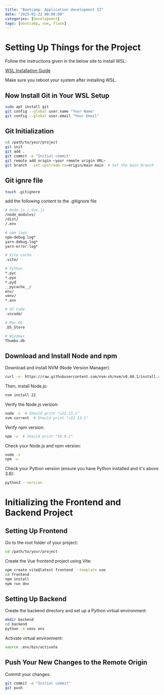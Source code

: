```yaml
---
title: "Bootcamp: Application development II"
date: "2025-01-22 00:00:00"
categories: [Development]
tags: [bootcamp, vue, flask]
---
```


# Setting Up Things for the Project

Follow the instructions given in the below site to install WSL:

[WSL Installation Guide](https://learn.microsoft.com/en-us/windows/wsl/install)

Make sure you reboot your system after installing WSL.

## Now Install Git in Your WSL Setup

```bash
sudo apt install git
git config --global user.name "Your Name"
git config --global user.email "Your Email"
```

## Git Initialization
```bash
cd /path/to/your/project
git init
git add .
git commit -m "Initial commit"
git remote add origin <your remote origin URL>
git branch --set-upstream-to=origin/main main  # Set the main branch
```

## Git ignre file

```bash
touch .gitignore
```


add the following content to the .gitignore file
```bash
# Node.js / Vue.js
/node_modules/
/dist/
/.env

# npm logs
npm-debug.log*
yarn-debug.log*
yarn-error.log*

# Vite cache
.vite/

# Python
*.pyc
*.pyo
*.pyd
__pycache__/
env/
venv/
*.env

# VS Code
.vscode/

# Mac OS
.DS_Store

# Windows
Thumbs.db
```



## Download and Install Node and npm

Download and install NVM (Node Version Manager):

```bash
curl -o- https://raw.githubusercontent.com/nvm-sh/nvm/v0.40.1/install.sh | bash
```

Then, install Node.js:

```bash
nvm install 22
```

Verify the Node.js version:

```bash
node -v  # Should print "v22.13.1"
nvm current  # Should print "v22.13.1"
```

Verify npm version:

```bash
npm -v  # Should print "10.9.2"
```

Check your Node.js and npm version:

```bash
node -v
npm -v
```

Check your Python version (ensure you have Python installed and it's above 3.6):

```bash
python3 --version
```

# Initializing the Frontend and Backend Project

## Setting Up Frontend

Go to the root folder of your project:

```bash
cd /path/to/your/project
```




Create the Vue frontend project using Vite:

```bash
npm create vite@latest frontend --template vue
cd frontend
npm install
npm run dev
```

## Setting Up Backend

Create the backend directory and set up a Python virtual environment:

```bash
mkdir backend
cd backend
python -m venv env
```


Activate virtual environment:

```bash
source .env/bin/activate
```


## Push Your New Changes to the Remote Origin

Commit your changes:

```bash
git commit -m "Initial commit"
git push
```
